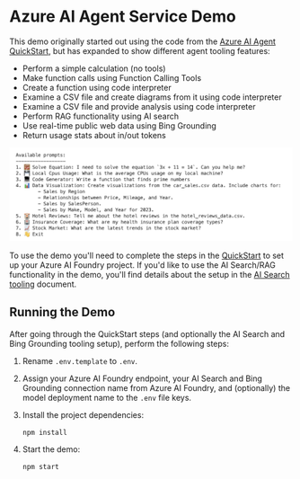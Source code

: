 # Azure AI Agent Service Demo

This demo originally started out using the code from the [Azure AI Agent QuickStart](https://learn.microsoft.com/azure/ai-services/agents/quickstart), but has expanded to show different agent tooling features:

- Perform a simple calculation (no tools)
- Make function calls using Function Calling Tools
- Create a function using code interpreter
- Examine a CSV file and create diagrams from it using code interpreter
- Examine a CSV file and provide analysis using code interpreter
- Perform RAG functionality using AI search
- Use real-time public web data using Bing Grounding
- Return usage stats about in/out tokens

![Demo Prompts](./images/prompts.png)

To use the demo you'll need to complete the steps in the [QuickStart](https://learn.microsoft.com/azure/ai-services/agents/quickstart?pivots=programming-language-javascript) to set up your Azure AI Foundry project. If you'd like to use the AI Search/RAG functionality in the demo, you'll find details about the setup in the [AI Search tooling](https://learn.microsoft.com/azure/ai-services/agents/how-to/tools/azure-ai-search?tabs=azurecli%2Cjavascript&pivots=code-examples) document.

## Running the Demo

After going through the QuickStart steps (and optionally the AI Search and Bing Grounding tooling setup), perform the following steps:

1. Rename `.env.template` to `.env`.

1. Assign your Azure AI Foundry endpoint, your AI Search and Bing Grounding connection name from Azure AI Foundry, and (optionally) the model deployment name to the `.env` file keys.

1. Install the project dependencies:

    ```bash
    npm install
    ```

1. Start the demo:
    ```bash
    npm start
    ```

